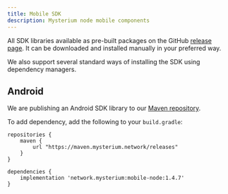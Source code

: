 ```yaml
---
title: Mobile SDK
description: Mysterium node mobile components
---
```


All SDK libraries available as pre-built packages on the GitHub [release page](https://github.com/mysteriumnetwork/node/releases).
It can be downloaded and installed manually in your preferred way.

We also support several standard ways of installing the SDK using dependency managers.

## Android

We are publishing an Android SDK library to our [Maven repository](https://maven.mysterium.network/releases).

To add dependency, add the following to your `build.gradle`:

```
repositories {
    maven {
        url "https://maven.mysterium.network/releases"
    }
}

dependencies {
    implementation 'network.mysterium:mobile-node:1.4.7'
}
```
